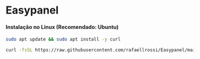 # Easypanel

#### Instalação no Linux (Recomendado: Ubuntu)

```bash
sudo apt update && sudo apt install -y curl
```

```bash
curl -fsSL https://raw.githubusercontent.com/rafaellrossi/Easypanel/main/easypanel.sh | bash
```
